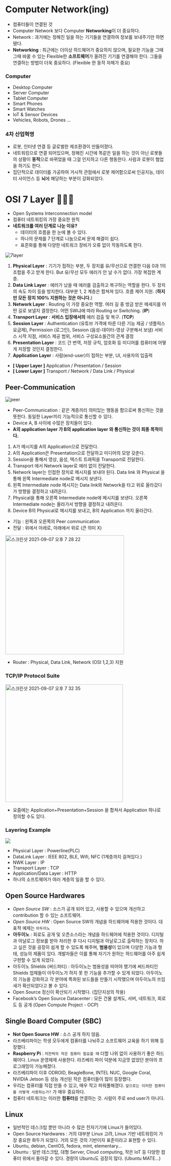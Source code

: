 # Computer Network(ing)
* 컴퓨터들이 연결된 것
* Computer Network 보다 Computer **Networking**이 더 중요하다.
* Network : 과거에는 정해진 일을 하는 기기들을 연결하여 정보를 보내주기만 하면 됐다.
* **Networking** : 최근에는 더이상 하드웨어가 중요하지 않으며, 필요한 기능을 그때그때 바꿀 수 있는 Flexible한 **소프트웨어**가 올려진 기기를 연결해야 한다. 그들을 연결하는 방법이 더욱 중요하다. (Flexible 한 동작 자체가 중요)

### Computer
* Desktop Computer
* Server Computer
* Tablet Computer
* Smart Phones
* Smart Watches 
* IoT & Sensor Devices 
* Vehicles, Robots, Drones ...

### 4차 산업혁명
* 로봇, 인터넷 연결 등 글로벌한 제조환경이 만들어졌다.
* 네트워킹으로 연결 되어있으며, 정해진 시간에 똑같은 일을 하는 것이 아닌 로봇들의 상황이 **동적**으로 바뀌었을 때 그걸 인지하고 다른 행동한다. 사람과 로봇이 협업을 하기도 한다.
* 집단적으로 데이터를 가공하여 거시적 관점에서 로봇 제어함으로써 인공지능, 데이터 사이언스 등 **뇌**에 해당하는 부분이 강화되었다.

# OSI 7 Layer 🚀✨🔥
* Open Systems Interconnection model
* 컴퓨터 네트워킹의 가장 중요한 원칙
* **네트워크를 여러 단계로 나눈 이유?**
	* 데이터의 흐름을 한 눈에 볼 수 있다.
	* 하나의 문제를 7 단계로 나눔으로써 문제 해결이 쉽다.
	* 표준화를 통해 다양한 네트워크 장비가 오류 없이 작동하도록 한다. 

![7layer](https://user-images.githubusercontent.com/64299475/132338070-ff17588c-340c-46dc-8dd0-2dbb173f5945.png)


1. **Physical Layer** : 기기가 접하는 부분, 두 장치를 유/무선으로 연결한 다음 0과 1의 조합을 주고 받게 한다. But 유/무선 모두 에러가 안 날 수가 없다. 가장 복잡한 계층.
2. **Data Link Layer** : 에러가 났을 때 에러를 검출하고 복구하는 역할을 한다. 두 장치의 속도 차이 등을 방지한다. 대부분 1, 2 계층은 합쳐져 있다. 흐름 제어 지원. (**하지만 모든 장치 100% 지원하는 것은 아니다.**) 
3. **Network Layer** : Routing 이 가장 중요한 역할. 여러 길 중 방금 받은 메세지를 어떤 길로 보낼지 결정한다. 어떤 SW냐에 따라 Routing or Switching. (**IP**) 
4. **Transport Layer** : **서비스 입장에서의** 에러 검출 및 복구. (**TCP**)
5. **Session Layer** : Authentication (유튜브 가격에 따른 다른 기능 제공 / 넷플릭스 요금제), Permission (로그인), Session (음성-데이터-영상 구분해서 보냄) 서비스 시작 지점, 서비스 제공 범위, 서비스 구성요소들간의 관계 결정
6. **Presentation Layer** : 코드 간 번역, 저장 규칙, 암호화 등 미디어를 컴퓨터에 어떻게 저장할 것인지 결정한다.
7.  **Application Layer** : 사람(end-user)이 접하는 부분, UI, 사용자의 입출력

* **[ Upper Layer ]** Application / Presentation / Session
* **[ Lower Layer ]** Transport / Network / Data Link / Physical

## Peer-Communication

![peer](https://user-images.githubusercontent.com/64299475/132338100-1b9c0220-4ad7-46cc-a28f-db3d6e4675bb.png)


* Peer-Communication : 같은 계층끼리 의미있는 행동을 함으로써 통신하는 것을 뜻한다. 동일한 Layer끼리 기능적으로 통신할 수 있다.
* Device A, B 사이에 수많은 장치들이 있다.
* **A의 application layer 가 B의 application layer 와 통신하는 것이 최종 목적이다.**

1. A가 메시지를 A의 Application으로 전달한다.
2. A의 Application은 Presentation으로 전달하고 미디어의 모양 갖춘다.
3. Session을 통해서 영상, 음성, 텍스트 트래픽을 Transport로 전달한다.
4. Transport 에서 Network layer로 에러 없이 전달한다.
5. Network layer는 인접한 장치로 메시지를 보내야 된다. Data link 와 Physical 을 통해 왼쪽 Intermediate node로 메시지 보낸다.
6. 왼쪽 Intermediate node 메시지는 Data link와 Network을 타고 위로 올라갔다가 방향을 결정하고 내려온다.
7. Physical을 통해 오른쪽 Intermediate node에 메시지를 보낸다. 오른쪽 Intermediate node는 올라가서 방향을 결정하고 내려온다.
8.  Device B의 Physical로 메시지를 보내고, B의 Application 까지 올라간다.

* 기능 : 왼쪽과 오른쪽의 Peer communication 
* 전달 : 위에서 아래로, 아래에서 위로 (큰 의미 X)

<img width="372" alt="스크린샷 2021-09-07 오후 7 28 22" src="https://user-images.githubusercontent.com/64299475/132338113-2a880ca8-6299-4e46-8876-b70449f473b7.png">

* Router : Physical, Data Link, Network (OSI 1,2,3) 지원

### TCP/IP Protocol Suite
<img width="368" alt="스크린샷 2021-09-07 오후 7 32 35" src="https://user-images.githubusercontent.com/64299475/132338129-3012a1d5-bc3f-400a-8b08-27571bd45467.png">


* 요즘에는 Application+Presentation+Session 을 합쳐서 Application 하나로 정의할 수도 있다. 

### Layering Example

<img src="https://user-images.githubusercontent.com/64299475/132338149-f811d345-d7ce-4f90-ab14-0fb40d927bfc.png">

* Physical Layer : Powerline(PLC)
* DataLink Layer : IEEE 802, BLE, Wifi, NFC (1계층까지 걸쳐있다.)
* NWK Layer : IP
* Transport Layer : TCP
* Application/Data Layer : HTTP
* 하나의 소프트웨어가 여러 계층의 일을 할 수 있다.

## Open Source Hardwares
* *Open Source SW* : 소스가 공개 되어 있고, 사용할 수 있으며 개선하고 contribution 할 수 있는 소프트웨어.
*  *Open Source HW* : Open Source SW의 개념을 하드웨어에 적용한 것이다. 대표적 예제는 `아두이노`
* **아두이노** : 회로도 공개 및 오픈소스라는 개념을 하드웨어에 적용한 것이다. 디지털과 아날로그 정보를 받아 처리한 후 다시 디지털과 아날로그로 출력하는 장치다. 하고 싶은 것을 굉장히 쉽게 할 수 있도록 해주며, **범용성**이 있으며 다양한 기능과 형태, 성능의 제품이 있다. 개발자들은 이를 통해 자기가 원하는 하드웨어를 아주 쉽게 구현할 수 있게 되었다.
* 아두이노 Shields (써드파티) : 아두이노는 범용성을 띠어야 했기에 써드파티인 Shields 업체들이 아두이노가 하지 못 한 기능을 추가할 수 있게 되었다. 아두이노의 기능을 강화하고 각 분야에 특화된  보드들을 만들기 시작했으며 아두이노의 쓰임새가 확산되었다고 볼 수 있다.
* Open Source 정신이 확산되기 시작했다. (집단지성의 작용)
* Facebook’s Open Source Datacenter : 모든 건물 설계도, 서버, 네트워크, 회로도 등 공개 (Open Compute Project - OCP)


## Single Board Computer (SBC)
* **Not Open Source HW** : 소스 공개 하지 않음.
* 라즈베리파이는 학생 모두에게 컴퓨터를 나눠주고 소프트웨어 교육을 하기 위해 등장했다.
* **Raspberry Pi** : `저전력의 작은 컴퓨터 필요할 때` 더할 나위 없이 사용하기 좋은 하드웨어다. Linux 운영체제 사용한다. 라즈베리 파이 덕분에 지금껏 없었던 분야의 프로그래밍이 가능해졌다.
* 라즈베리파이 이후 ODROID, BeagleBone, INTEL NUC, Google Coral, NVIDIA Jetson 등 성능 개선된 작은 컴퓨터들이 많이 등장했다.
* 우리는 컴퓨터를 직접 만들 수 있고, 매우 작고 파워풀해졌다. `앞으로는 이러한 컴퓨터를 어떻게 사용하는가?` 가 매우 중요하다.
* 컴퓨터 네트워크는 이러한 **컴퓨터**를 연결하는 것. 사람이 주로 end user가 아니다.

## Linux
* 일반적인 데스크탑 뿐만 아니라 수 많은 전자기기에 Linux가 들어있다. 
* Open Source Hardwares : 거의 대부분 Linux 고려, Linux 기반 네트워킹이 가장 중요한 화두가 되었다. 거의 모든 것의 기반이자 표준이라고 표현할 수 있다. 
* Ubuntu, debian, CentOS, fedora, mint, elementary…
* Ubuntu : 일반 데스크탑, 대형 Server, Cloud computing, 작은 IoT 등 다양한 컴퓨터 위에서 돌아갈 수 있다. 경량의 Ubuntu도 굉장히 많다. (Ubuntu MATE…) 
